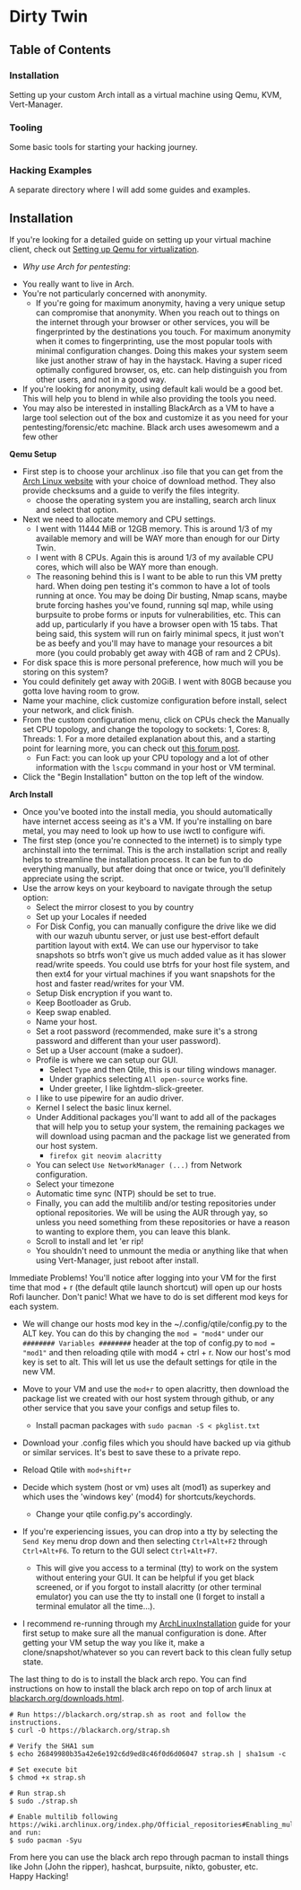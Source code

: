 # Dirty Twin

## Table of Contents

### Installation

Setting up your custom Arch intall as a virtual machine using Qemu, KVM, Vert-Manager.

### Tooling

Some basic tools for starting your hacking journey.

### Hacking Examples

A separate directory where I will add some guides and examples.

## Installation

If you're looking for a detailed guide on setting up your virtual machine client, check out [Setting up Qemu for virtualization](https://github.com/Xerips/ArchLinux/tree/main/ArchLinuxInstallation#setting-up-qemu-for-virtualization).

- _Why use Arch for pentesting_:

* You really want to live in Arch.
* You're not particularly concerned with anonymity.
  - If you're going for maximum anonymity, having a very unique setup can compromise that anonymity. When you reach out to things on the internet through your browser or other services, you will be fingerprinted by the destinations you touch. For maximum anonymity when it comes to fingerprinting, use the most popular tools with minimal configuration changes. Doing this makes your system seem like just another straw of hay in the haystack. Having a super riced optimally configured browser, os, etc. can help distinguish you from other users, and not in a good way.
* If you're looking for anonymity, using default kali would be a good bet. This will help you to blend in while also providing the tools you need.
* You may also be interested in installing BlackArch as a VM to have a large tool selection out of the box and customize it as you need for your pentesting/forensic/etc machine. Black arch uses awesomewm and a few other

**Qemu Setup**

- First step is to choose your archlinux .iso file that you can get from the [Arch Linux website](https://archlinux.org/download/) with your choice of download method. They also provide checksums and a guide to verify the files integrity.
  - choose the operating system you are installing, search arch linux and select that option.
- Next we need to allocate memory and CPU settings.
  - I went with 11444 MiB or 12GB memory. This is around 1/3 of my available memory and will be WAY more than enough for our Dirty Twin.
  - I went with 8 CPUs. Again this is around 1/3 of my available CPU cores, which will also be WAY more than enough.
  - The reasoning behind this is I want to be able to run this VM pretty hard. When doing pen testing it's common to have a lot of tools running at once. You may be doing Dir busting, Nmap scans, maybe brute forcing hashes you've found, running sql map, while using burpsuite to probe forms or inputs for vulnerabilities, etc. This can add up, particularly if you have a browser open with 15 tabs. That being said, this system will run on fairly minimal specs, it just won't be as beefy and you'll may have to manage your resources a bit more (you could probably get away with 4GB of ram and 2 CPUs).
- For disk space this is more personal preference, how much will you be storing on this system?
- You could definitely get away with 20GiB. I went with 80GB because you gotta love having room to grow.
- Name your machine, click customize configuration before install, select your network, and click finish.
- From the custom configuration menu, click on CPUs check the Manually set CPU topology, and change the topology to sockets: 1, Cores: 8, Threads: 1. For a more detailed explanation about this, and a starting point for learning more, you can check out [this forum post](https://forum.level1techs.com/t/virt-manager-cpu-topology/162094).
  - Fun Fact: you can look up your CPU topology and a lot of other information with the `lscpu` command in your host or VM terminal.
- Click the "Begin Installation" button on the top left of the window.

**Arch Install**

- Once you've booted into the install media, you should automatically have internet access seeing as it's a VM. If you're installing on bare metal, you may need to look up how to use iwctl to configure wifi.
- The first step (once you're connected to the internet) is to simply type archinstall into the ternimal. This is the arch installation script and really helps to streamline the installation process. It can be fun to do everything manually, but after doing that once or twice, you'll definitely appreciate using the script.
- Use the arrow keys on your keyboard to navigate through the setup option:
  - Select the mirror closest to you by country
  - Set up your Locales if needed
  - For Disk Config, you can manually configure the drive like we did with our wazuh ubuntu server, or just use best-effort default partition layout with ext4. We can use our hypervisor to take snapshots so btrfs won't give us much added value as it has slower read/write speeds. You could use btrfs for your host file system, and then ext4 for your virtual machines if you want snapshots for the host and faster read/writes for your VM.
  - Setup Disk encryption if you want to.
  - Keep Bootloader as Grub.
  - Keep swap enabled.
  - Name your host.
  - Set a root password (recommended, make sure it's a strong password and different than your user password).
  - Set up a User account (make a sudoer).
  - Profile is where we can setup our GUI.
    - Select `Type` and then Qtile, this is our tiling windows manager.
    - Under graphics selecting `All open-source` works fine.
    - Under greeter, I like lightdm-slick-greeter.
  - I like to use pipewire for an audio driver.
  - Kernel I select the basic linux kernel.
  - Under Additional packages you'll want to add all of the packages that will help you to setup your system, the remaining packages we will download using pacman and the package list we generated from our host system.
    - `firefox git neovim alacritty`
  - You can select `Use NetworkManager (...)` from Network configuration.
  - Select your timezone
  - Automatic time sync (NTP) should be set to true.
  - Finally, you can add the multilib and/or testing repositories under optional repositories. We will be using the AUR through yay, so unless you need something from these repositories or have a reason to wanting to explore them, you can leave this blank.
  - Scroll to install and let 'er rip!
  - You shouldn't need to unmount the media or anything like that when using Vert-Manager, just reboot after install.

Immediate Problems! You'll notice after logging into your VM for the first time that mod + r (the default qtile launch shortcut) will open up our hosts Rofi launcher. Don't panic! What we have to do is set different mod keys for each system.

- We will change our hosts mod key in the ~/.config/qtile/config.py to the ALT key. You can do this by changing the `mod = "mod4"` under our `######## Variables ########` header at the top of config.py to `mod = "mod1"` and then reloading qtile with mod4 + ctrl + r.
  Now our host's mod key is set to alt. This will let us use the default settings for qtile in the new VM.
- Move to your VM and use the `mod+r` to open alacritty, then download the package list we created with our host system through github, or any other service that you save your configs and setup files to.
  - Install pacman packages with `sudo pacman -S < pkglist.txt`
- Download your .config files which you should have backed up via github or similar services. It's best to save these to a private repo.
- Reload Qtile with `mod+shift+r`
- Decide which system (host or vm) uses alt (mod1) as superkey and which uses the 'windows key' (mod4) for shortcuts/keychords.

  - Change your qtile config.py's accordingly.

- If you're experiencing issues, you can drop into a tty by selecting the `Send Key` menu drop down and then selecting `Ctrl+Alt+F2` through `Ctrl+Alt+F6`. To return to the GUI select `Ctrl+Alt+F7`.
  - This will give you access to a terminal (tty) to work on the system without entering your GUI. It can be helpful if you get black screened, or if you forgot to install alacritty (or other terminal emulator) you can use the tty to install one (I forget to install a terminal emulator all the time...).
- I recommend re-running through my [ArchLinuxInstallation](https://github.com/Xerips/ArchLinux/blob/main/ArchLinuxInstallation/readme.md) guide for your first setup to make sure all the manual configuration is done. After getting your VM setup the way you like it, make a clone/snapshot/whatever so you can revert back to this clean fully setup state.

The last thing to do is to install the black arch repo. You can find instructions on how to install the black arch repo on top of arch linux at [blackarch.org/downloads.html](https://blackarch.org/downloads.html).

```
# Run https://blackarch.org/strap.sh as root and follow the instructions.
$ curl -O https://blackarch.org/strap.sh

# Verify the SHA1 sum
$ echo 26849980b35a42e6e192c6d9ed8c46f0d6d06047 strap.sh | sha1sum -c

# Set execute bit
$ chmod +x strap.sh

# Run strap.sh
$ sudo ./strap.sh

# Enable multilib following https://wiki.archlinux.org/index.php/Official_repositories#Enabling_multilib and run:
$ sudo pacman -Syu
```

From here you can use the black arch repo through pacman to install things like John (John the ripper), hashcat, burpsuite, nikto, gobuster, etc.  
Happy Hacking!

